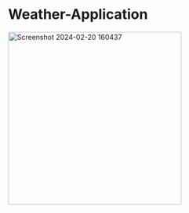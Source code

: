 # Weather-Application
<img width="353" alt="Screenshot 2024-02-20 160437" src="https://github.com/Abhay0920/Weather-Application/assets/160322927/7ccf848a-4c12-41da-956f-872b8681de05">
